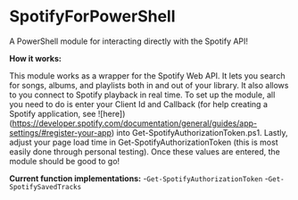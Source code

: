 SpotifyForPowerShell
====================
A PowerShell module for interacting directly with the Spotify API!

**How it works:**

This module works as a wrapper for the Spotify Web API. It lets you search for songs, albums, and playlists both in and out of your library. It also allows to you connect to Spotify playback in real time. To set up the module, all you need to do is enter your Client Id and Callback (for help creating a Spotify application, see ![here])(https://developer.spotify.com/documentation/general/guides/app-settings/#register-your-app) into Get-SpotifyAuthorizationToken.ps1. Lastly, adjust your page load time in Get-SpotifyAuthorizationToken (this is most easily done through personal testing). Once these values are entered, the module should be good to go!

**Current function implementations:**
-`Get-SpotifyAuthorizationToken`
-`Get-SpotifySavedTracks`